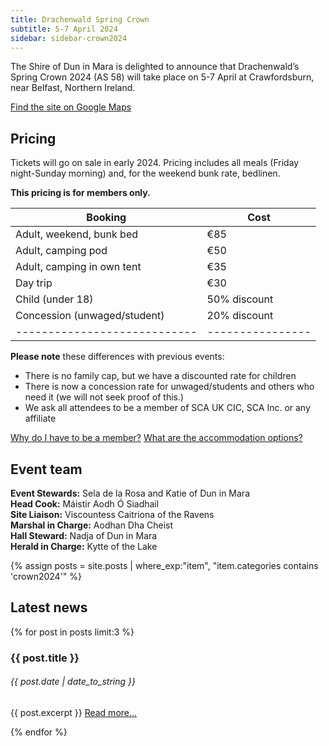 ```yaml
---
title: Drachenwald Spring Crown
subtitle: 5-7 April 2024
sidebar: sidebar-crown2024
---
```


The Shire of Dun in Mara is delighted to announce that Drachenwald’s Spring Crown 2024
(AS 58) will take place on 5-7 April at Crawfordsburn, near Belfast, Northern Ireland.

<div class="text-center m-4">
  <a class="btn btn-primary shadow" href="https://goo.gl/maps/8uu821gQU5bRg1uf9"><i class="fas fa-map-marker-alt me-1"></i> Find the site on Google Maps</a>
</div>

<h2 class="mt-4">Pricing</h2>

Tickets will go on sale in early 2024. Pricing includes all meals (Friday night-Sunday morning) and,
for the weekend bunk rate, bedlinen.

**This pricing is for members only.**

|Booking                     |Cost            |
|----------------------------|----------------|
|Adult, weekend, bunk bed    |             €85|
|Adult, camping pod          |             €50|
|Adult, camping in own tent  |             €35|
|Day trip                    |             €30|
|Child (under 18)            |50% discount    |
|Concession (unwaged/student)|20% discount    |
|----------------------------|----------------|

**Please note** these differences with previous events:

- There is no family cap, but we have a discounted rate for children
- There is now a concession rate for unwaged/students and others who need it
  (we will not seek proof of this.)
- We ask all attendees to be a member of SCA UK CIC, SCA Inc. or any affiliate

<div class="text-center m-4">
<a href="{% post_url 2023-11-30-crown-pricing %}" class="btn btn-primary text-center m-1 shadow"><i class="fas fa-address-card me-1"></i> Why do I have to be a member?</a>
<a href="{% post_url 2023-11-30-crown-accom %}" class="btn btn-primary text-center m-1 shadow"><i class="fas fa-home me-1"></i> What are the accommodation options?</a>
</div>


<h2 class="mt-4">Event team</h2>

**Event Stewards:** Sela de la Rosa and Katie of Dun in Mara  
**Head Cook:** Máistir Aodh Ó Siadhail  
**Site Liaison:** Viscountess Caitriona of the Ravens  
**Marshal in Charge:** Aodhan Dha Cheist  
**Hall Steward:** Nadja of Dun in Mara  
**Herald in Charge:** Kytte of the Lake


{% assign posts = site.posts | where_exp:"item", "item.categories contains 'crown2024'" %}

<h2 class="mt-4">Latest news</h2>

{% for post in posts limit:3 %}

<div class="mt-3">
  <h3>{{ post.title }}</h3>
  <h6 class="text-muted">{{ post.date | date_to_string }}</h6>
  <p>
    {{ post.excerpt }}
    <a href="{{ post.url }}" class="btn btn-outline-primary shadow">Read more...</a>
  </p>
</div>

{% endfor %}